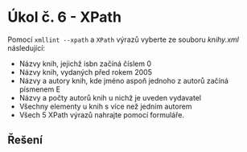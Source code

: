 # Úkol č. 6 - XPath
Pomocí `xmllint --xpath` a `XPath` výrazů vyberte ze souboru *knihy.xml* následující:
- Názvy knih, jejichž isbn začíná číslem 0
- Názvy knih, vydaných před rokem 2005
- Názvy a autory knih, kde jméno aspoň jednoho z autorů začíná písmenem E
- Názvy a počty autorů knih u nichž je uveden vydavatel
- Všechny elementy u knih s více než jedním autorem
- Všech 5 XPath výrazů nahrajte pomocí formuláře.

## Řešení
